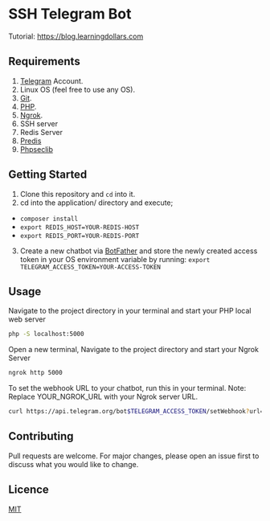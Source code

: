 # SSH Telegram Bot

Tutorial: https://blog.learningdollars.com

## Requirements
1. [Telegram](https://telegram.org/) Account.
2. Linux OS (feel free to use any OS).
3. [Git](https://git-scm.com/).
4. [PHP](https://www.php.net/).
5. [Ngrok](https://ngrok.com/).
6. SSH server
7. Redis Server
8. [Predis](https://github.com/nrk/predis)
9. [Phpseclib](https://github.com/phpseclib/phpseclib)


## Getting Started

1. Clone this repository and `cd` into it.
2. cd into the application/ directory and execute;

- `composer install`
- `export REDIS_HOST=YOUR-REDIS-HOST`
- `export REDIS_PORT=YOUR-REDIS-PORT`
3. Create a new chatbot via [BotFather](https://telegram.me/BotFather) and store the newly created access token in your OS environment variable by running: `export TELEGRAM_ACCESS_TOKEN=YOUR-ACCESS-TOKEN`

## Usage
Navigate to the project directory in your terminal and start your PHP local web server

```bash
php -S localhost:5000
```
Open a new terminal, Navigate to the project directory and start your Ngrok Server

```bash
ngrok http 5000
```
To set the webhook URL to your chatbot, run this in your terminal. 
Note: Replace YOUR_NGROK_URL with your Ngrok server URL.

```bash
curl https://api.telegram.org/bot$TELEGRAM_ACCESS_TOKEN/setWebhook?url=https://YOUR_NGROK_URL/index.php/flow/webhook
```
## Contributing
Pull requests are welcome. For major changes, please open an issue first to discuss what you would like to change.

## Licence

[MIT](https://opensource.org/licenses/MIT)

